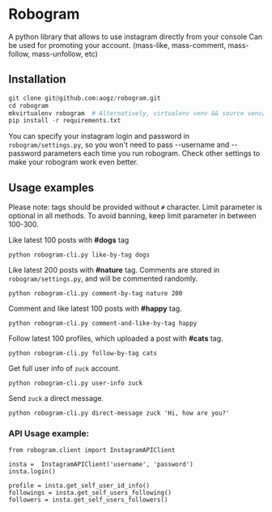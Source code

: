 # Robogram
A python library that allows to use instagram directly from your console
Can be used for promoting your account. (mass-like, mass-comment, mass-follow, mass-unfollow, etc)

## Installation
```python
git clone git@github.com:aogz/robogram.git
cd robogram
mkvirtualenv robogram  # Alternatively, virtualenv venv && source venv/bin/activate
pip install -r requirements.txt
```

You can specify your instagram login and password in `robogram/settings.py`, so you won't need to pass --username and --password parameters each time you run robogram. Check other settings to make your robogram work even better.


## Usage examples

Please note: tags should be provided without `#` character. Limit parameter is optional in all methods. To avoid banning, keep limit parameter in between 100-300.


Like latest 100 posts with **#dogs** tag
```
python robogram-cli.py like-by-tag dogs
```

Like latest 200 posts with **#nature** tag. Comments are stored in `robogram/settings.py`, and will be commented randomly.
```
python robogram-cli.py comment-by-tag nature 200
```

Comment and like latest 100 posts with **#happy** tag.
```
python robogram-cli.py comment-and-like-by-tag happy
```

Follow latest 100 profiles, which uploaded a post with **#cats** tag.
```
python robogram-cli.py follow-by-tag cats
```

Get full user info of `zuck` account.
```
python robogram-cli.py user-info zuck
```

Send `zuck` a direct message.
```
python robogram-cli.py direct-message zuck 'Hi, how are you?'
```




### API Usage example: 
```
from robogram.client import InstagramAPIClient

insta =  InstagramAPIClient('username', 'password')
insta.login()

profile = insta.get_self_user_id_info()
followings = insta.get_self_users_following()
followers = insta.get_self_users_followers()
```
